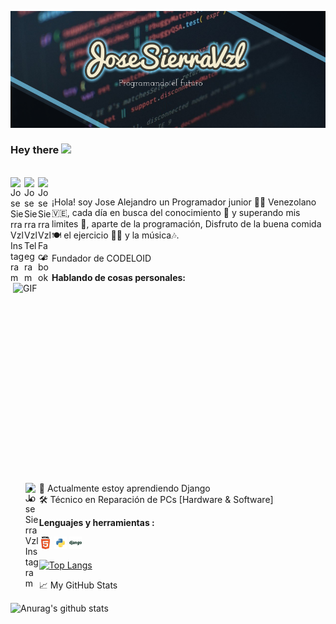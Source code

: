 <p align="center"><img src="https://github.com/JoseSierraVzl/JoseSierraVzl/blob/main/statics/JoseSierraVzl.png"/></p>

### Hey there <img src="https://media.giphy.com/media/hvRJCLFzcasrR4ia7z/giphy.gif" width="25px">

<br />

<a href="https://www.instagram.com/sty_tecnical/">
  <img align="left" alt="JoseSierraVzl Instagram" width="22px" src="https://cdn.jsdelivr.net/npm/simple-icons@v3/icons/instagram.svg" />
</a>
<a href="https://t.me/sty_tecnical">
  <img align="left" alt="JoseSierraVzl Telegram" width="22px" src="https://cdn.jsdelivr.net/npm/simple-icons@v3/icons/telegram.svg" />
</a>
<a href="https://www.facebook.com/JAMSCMD/">
  <img align="left" alt="JoseSierraVzl Facebook" width="22px" src="https://cdn.jsdelivr.net/npm/simple-icons@v3/icons/facebook.svg" />
</a>

<img align="right" alt="GIF" src="https://github.com/abhisheknaiidu/abhisheknaiidu/blob/master/code.gif?raw=true" width="500" height="320" />

<br />

¡Hola! soy Jose Alejandro un Programador junior 🙋‍♂️ Venezolano 🇻🇪, cada día en busca del conocimiento 🧠 y superando mis limites 🚀, aparte de la programación, Disfruto de la buena comida 🍽 el ejercicio 🏋‍♂️ y la música🎶.

- Fundador de CODELOID<a href="https://www.instagram.com/_codeloid/">
  <img align="left" alt="JoseSierraVzl Instagram" width="22px" src="https://cdn.jsdelivr.net/npm/simple-icons@v3/icons/instagram.svg" />
</a>



**Hablando de cosas personales:**

- 📗 Actualmente estoy aprendiendo Django
- 🛠 Técnico en Reparación de PCs [Hardware & Software]

**Lenguajes y herramientas :**

<code><img height="20" src="https://raw.githubusercontent.com/github/explore/80688e429a7d4ef2fca1e82350fe8e3517d3494d/topics/html/html.png"></code>
<code><img height="20" src="https://raw.githubusercontent.com/github/explore/80688e429a7d4ef2fca1e82350fe8e3517d3494d/topics/python/python.png"></code>
<code><img height="20" src="https://raw.githubusercontent.com/github/explore/80688e429a7d4ef2fca1e82350fe8e3517d3494d/topics/django/django.png"></code>


[![Top Langs](https://github-readme-stats.vercel.app/api/top-langs/?username=JoseSierraVzl&layout=demo)](https://github.com/anuraghazra/github-readme-stats)



📈 My GitHub Stats

![Anurag's github stats](https://github-readme-stats.vercel.app/api?username=JoseSierraVzl&theme=blueberry&show_icons=true)



